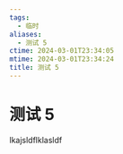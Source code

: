 ```yaml
---
tags:
  - 临时
aliases:
  - 测试 5
ctime: 2024-03-01T23:34:05
mtime: 2024-03-01T23:34:24
title: 测试 5
---
```


# 测试 5

lkajsldflklasldf